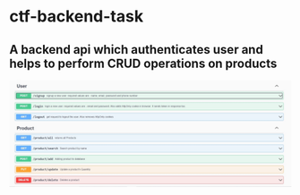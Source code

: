 # ctf-backend-task
## A backend api which authenticates user and helps to perform CRUD operations on products

![alt text](https://github.com/Sanjeev-Karthick/ctf-backend-task/blob/main/routes.jpg)
